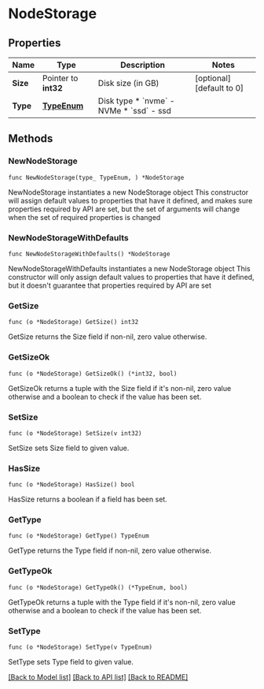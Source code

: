 # NodeStorage

## Properties

Name | Type | Description | Notes
------------ | ------------- | ------------- | -------------
**Size** | Pointer to **int32** | Disk size (in GB) | [optional] [default to 0]
**Type** | [**TypeEnum**](TypeEnum.md) | Disk type  * &#x60;nvme&#x60; - NVMe * &#x60;ssd&#x60; - ssd | 

## Methods

### NewNodeStorage

`func NewNodeStorage(type_ TypeEnum, ) *NodeStorage`

NewNodeStorage instantiates a new NodeStorage object
This constructor will assign default values to properties that have it defined,
and makes sure properties required by API are set, but the set of arguments
will change when the set of required properties is changed

### NewNodeStorageWithDefaults

`func NewNodeStorageWithDefaults() *NodeStorage`

NewNodeStorageWithDefaults instantiates a new NodeStorage object
This constructor will only assign default values to properties that have it defined,
but it doesn't guarantee that properties required by API are set

### GetSize

`func (o *NodeStorage) GetSize() int32`

GetSize returns the Size field if non-nil, zero value otherwise.

### GetSizeOk

`func (o *NodeStorage) GetSizeOk() (*int32, bool)`

GetSizeOk returns a tuple with the Size field if it's non-nil, zero value otherwise
and a boolean to check if the value has been set.

### SetSize

`func (o *NodeStorage) SetSize(v int32)`

SetSize sets Size field to given value.

### HasSize

`func (o *NodeStorage) HasSize() bool`

HasSize returns a boolean if a field has been set.

### GetType

`func (o *NodeStorage) GetType() TypeEnum`

GetType returns the Type field if non-nil, zero value otherwise.

### GetTypeOk

`func (o *NodeStorage) GetTypeOk() (*TypeEnum, bool)`

GetTypeOk returns a tuple with the Type field if it's non-nil, zero value otherwise
and a boolean to check if the value has been set.

### SetType

`func (o *NodeStorage) SetType(v TypeEnum)`

SetType sets Type field to given value.



[[Back to Model list]](../README.md#documentation-for-models) [[Back to API list]](../README.md#documentation-for-api-endpoints) [[Back to README]](../README.md)


